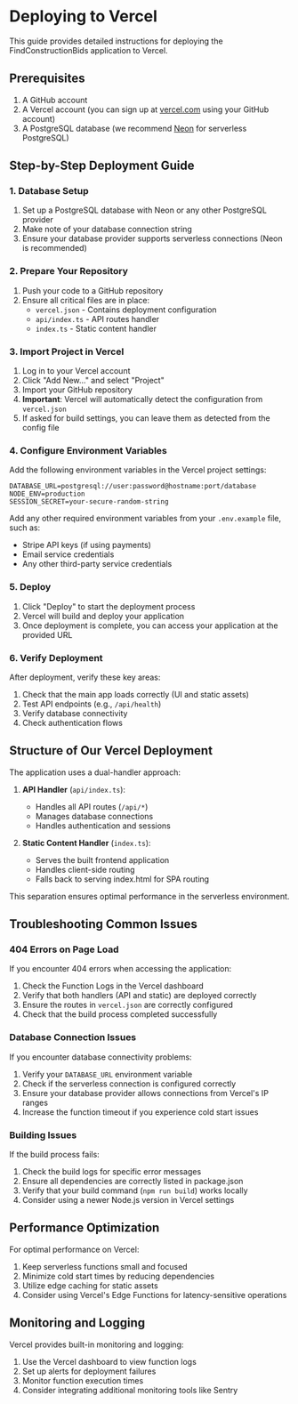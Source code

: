 # Deploying to Vercel

This guide provides detailed instructions for deploying the FindConstructionBids application to Vercel.

## Prerequisites

1. A GitHub account
2. A Vercel account (you can sign up at [vercel.com](https://vercel.com) using your GitHub account)
3. A PostgreSQL database (we recommend [Neon](https://neon.tech) for serverless PostgreSQL)

## Step-by-Step Deployment Guide

### 1. Database Setup

1. Set up a PostgreSQL database with Neon or any other PostgreSQL provider
2. Make note of your database connection string
3. Ensure your database provider supports serverless connections (Neon is recommended)

### 2. Prepare Your Repository

1. Push your code to a GitHub repository
2. Ensure all critical files are in place:
   - `vercel.json` - Contains deployment configuration
   - `api/index.ts` - API routes handler
   - `index.ts` - Static content handler

### 3. Import Project in Vercel

1. Log in to your Vercel account
2. Click "Add New..." and select "Project"
3. Import your GitHub repository
4. **Important**: Vercel will automatically detect the configuration from `vercel.json`
5. If asked for build settings, you can leave them as detected from the config file

### 4. Configure Environment Variables

Add the following environment variables in the Vercel project settings:

```
DATABASE_URL=postgresql://user:password@hostname:port/database
NODE_ENV=production
SESSION_SECRET=your-secure-random-string
```

Add any other required environment variables from your `.env.example` file, such as:
- Stripe API keys (if using payments)
- Email service credentials
- Any other third-party service credentials

### 5. Deploy

1. Click "Deploy" to start the deployment process
2. Vercel will build and deploy your application
3. Once deployment is complete, you can access your application at the provided URL

### 6. Verify Deployment

After deployment, verify these key areas:
1. Check that the main app loads correctly (UI and static assets)
2. Test API endpoints (e.g., `/api/health`)
3. Verify database connectivity
4. Check authentication flows

## Structure of Our Vercel Deployment

The application uses a dual-handler approach:

1. **API Handler** (`api/index.ts`):
   - Handles all API routes (`/api/*`)
   - Manages database connections
   - Handles authentication and sessions

2. **Static Content Handler** (`index.ts`):
   - Serves the built frontend application
   - Handles client-side routing
   - Falls back to serving index.html for SPA routing

This separation ensures optimal performance in the serverless environment.

## Troubleshooting Common Issues

### 404 Errors on Page Load

If you encounter 404 errors when accessing the application:

1. Check the Function Logs in the Vercel dashboard
2. Verify that both handlers (API and static) are deployed correctly
3. Ensure the routes in `vercel.json` are correctly configured
4. Check that the build process completed successfully

### Database Connection Issues

If you encounter database connectivity problems:

1. Verify your `DATABASE_URL` environment variable
2. Check if the serverless connection is configured correctly
3. Ensure your database provider allows connections from Vercel's IP ranges
4. Increase the function timeout if you experience cold start issues

### Building Issues

If the build process fails:

1. Check the build logs for specific error messages
2. Ensure all dependencies are correctly listed in package.json
3. Verify that your build command (`npm run build`) works locally
4. Consider using a newer Node.js version in Vercel settings

## Performance Optimization

For optimal performance on Vercel:

1. Keep serverless functions small and focused
2. Minimize cold start times by reducing dependencies
3. Utilize edge caching for static assets
4. Consider using Vercel's Edge Functions for latency-sensitive operations

## Monitoring and Logging

Vercel provides built-in monitoring and logging:

1. Use the Vercel dashboard to view function logs
2. Set up alerts for deployment failures
3. Monitor function execution times
4. Consider integrating additional monitoring tools like Sentry